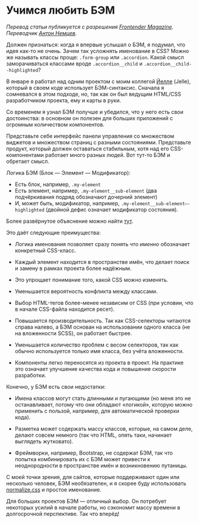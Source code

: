 # Учимся любить БЭМ

_Перевод статьи публикуется с разрешения [Frontender Magazine](http://frontender.info/). Переводчик [Антон Немцев](https://twitter.com/silentimp)._

Должен признаться: когда я впервые услышал о БЭМ, я подумал,
что идея как-то не очень. Зачем так усложнять именование в CSS?
Можно же называть классы проще: `.form-group` или
`.accordion`. Какой смысл заморачиваться классами вроде
`.accordion__child` и `.accordion__child--highlighted`?

В январе я работал над одним проектом с моим коллегой
[Йелле][1] (Jelle), который в своем коде использует
БЭМ-синтаксис. Сначала я сомневался в этом подходе, 
но, так как он был ведущим HTML/CSS разработчиком проекта, 
ему и карты в руки.

Со временем я узнал БЭМ получше и убедился, что у него 
есть свои достоинства: в основном он полезен для 
больших приложений с огромным количеством компонентов.

Представьте себе интерфейс панели управления со множеством
виджетов и множеством страниц с разными состояниями. Представьте
продукт, который должен оставаться стабильным, хотя
над его CSS-компонентами работает много разных
людей. Вот тут-то БЭМ и обретает смысл.

Логика БЭМ (Блок — Элемент — Модификатор):

* Есть блок, например, `.my-element`
* Есть элемент, например, `.my-element__sub-element` (два
   подчёркивания подряд обозначают дочерний элемент)
* И, может быть, модификатор, например,
  `.my-element__sub-element—-highlighted` (двойной дефис
  означает модификатор состояния).

Более развёрнутое объяснение можно найти [тут][2].

Это даёт следующие преимущества:

* Логика именования позволяет сразу понять _что именно_
  обозначает конкретный CSS-класс.

* Каждый элемент находится в пространстве имён, что
  делает поиск и замену в рамках проекта более надёжным.

* Это упрощает понимание того, какой CSS можно изменять.

* Уменьшается вероятность конфликта между классами.

* Выбор HTML-тегов более-менее независим от CSS
  (при условии, что в начале CSS-файла находится ресет).

* Повышается производительность. Так как CSS-селекторы
  читаются справа налево, а БЭМ основан на использовании
  одного класса (не на вложенности SCSS), он работает быстрее.

* Уменьшается количество проблем с весом селекторов, так как
  обычно используется только имя класса, без учёта
  вложенности.

* Компоненты легко переносятся из проекта в проект. На
  практике это означает улучшение качества кода и повышение
  скорости разработки.

Конечно, у БЭМ есть свои недостатки:

* Имена классов могут стать длинными и пугающими (но
  меня это не останавливает, потому что они обладают «логикой», 
  которую можно применить с пользой, например, для
  автоматической проверки кода).

* Разметка может содержать массу классов, которые, на самом
  деле, делают совсем немного (так что HTML, опять таки,
  начинает выглядеть жутковато).

* Фреймворки, например, Bootstrap, не содержат БЭМ, так
  что попытка комбинировать их с БЭМ может привести к
  неоднородности в пространстве имён и возникновению
  путаницы.

С моей точки зрения, для сайтов, которые поддерживают один 
или несколько человек, БЭМ необязателен, и я скорее буду 
использовать [normalize.css][3] и простое именование.

Для больших проектов БЭМ — отличный выбор. Он потребует
некоторых усилий в начале работы, но сэкономит массу времени
в долгосрочной перспективе. Так что вперёд!

[1]: http://jelledesramaults.be

[2]: http://csswizardry.com/2013/01/mindbemding-getting-your-head-round-bem-syntax
[3]: http://necolas.github.io/normalize.css/
